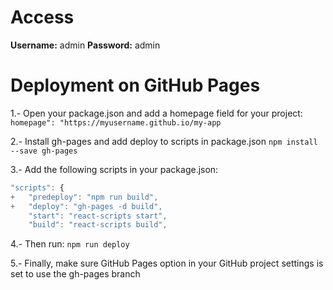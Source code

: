 # Access
**Username:**  admin
**Password:**  admin

# Deployment on GitHub Pages
1.- Open your package.json and add a homepage field for your project:
`homepage": "https://myusername.github.io/my-app`

2.- Install gh-pages and add deploy to scripts in package.json
`npm install --save gh-pages`

3.- Add the following scripts in your package.json:
```javascript
"scripts": {
+   "predeploy": "npm run build",
+   "deploy": "gh-pages -d build",
    "start": "react-scripts start",
    "build": "react-scripts build",
```

4.- Then run:
`npm run deploy`

5.- Finally, make sure GitHub Pages option in your GitHub project settings is set to use the gh-pages branch
